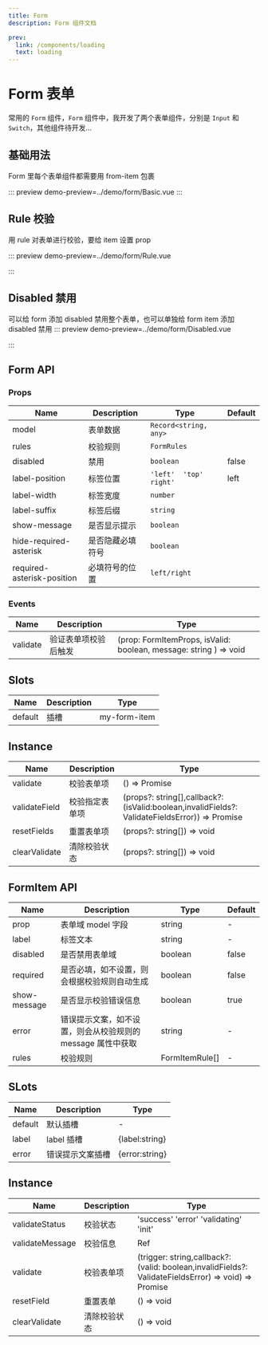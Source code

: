 ```yaml
---
title: Form
description: Form 组件文档

prev:
  link: /components/loading
  text: loading
---
```


# Form 表单

常用的 `Form` 组件，`Form` 组件中，我开发了两个表单组件，分别是 `Input` 和 `Switch`，其他组件待开发...

## 基础用法

Form 里每个表单组件都需要用 from-item 包裹

::: preview
demo-preview=../demo/form/Basic.vue
:::

## Rule 校验

用 rule 对表单进行校验，要给 item 设置 prop

::: preview
demo-preview=../demo/form/Rule.vue

:::

## Disabled 禁用

可以给 form 添加 disabled 禁用整个表单，也可以单独给 form item 添加 disabled 禁用
::: preview
demo-preview=../demo/form/Disabled.vue

:::

## Form API

### Props

| Name                       | Description      | Type                   | Default |
| -------------------------- | ---------------- | ---------------------- | ------- |
| model                      | 表单数据         | `Record<string, any>`  |         |
| rules                      | 校验规则         | `FormRules`            |         |
| disabled                   | 禁用             | `boolean`              | false   |
| label-position             | 标签位置         | `'left'  'top' right'` | left    |
| label-width                | 标签宽度         | `number`               |         |
| label-suffix               | 标签后缀         | `string`               |         |
| show-message               | 是否显示提示     | `boolean`              |         |
| hide-required-asterisk     | 是否隐藏必填符号 | `boolean`              |         |
| required-asterisk-position | 必填符号的位置   | `left/right`           |         |

### Events

| Name     | Description          | Type                                                              |
| -------- | -------------------- | ----------------------------------------------------------------- |
| validate | 验证表单项校验后触发 | (prop: FormItemProps, isValid: boolean, message: string ) => void |

## Slots

| Name    | Description | Type         |
| ------- | ----------- | ------------ |
| default | 插槽        | my-form-item |

## Instance

| Name          | Description    | Type                                                                                                   |
| ------------- | -------------- | ------------------------------------------------------------------------------------------------------ |
| validate      | 校验表单项     | () => Promise<boolean>                                                                                 |
| validateField | 校验指定表单项 | (props?: string[],callback?:(isValid:boolean,invalidFields?: ValidateFieldsError)) => Promise<boolean> |
| resetFields   | 重置表单项     | (props?: string[]) => void                                                                             |
| clearValidate | 清除校验状态   | (props?: string[]) => void                                                                             |

## FormItem API

| Name         | Description                                                 | Type           | Default |
| ------------ | ----------------------------------------------------------- | -------------- | ------- |
| prop         | 表单域 model 字段                                           | string         | -       |
| label        | 标签文本                                                    | string         | -       |
| disabled     | 是否禁用表单域                                              | boolean        | false   |
| required     | 是否必填，如不设置，则会根据校验规则自动生成                | boolean        | false   |
| show-message | 是否显示校验错误信息                                        | boolean        | true    |
| error        | 错误提示文案，如不设置，则会从校验规则的 message 属性中获取 | string         | -       |
| rules        | 校验规则                                                    | FormItemRule[] | -       |

## SLots

| Name    | Description      | Type           |
| ------- | ---------------- | -------------- |
| default | 默认插槽         | -              |
| label   | label 插槽       | {label:string} |
| error   | 错误提示文案插槽 | {error:string} |

## Instance

| Name            | Description  | Type                                                                                                          |
| --------------- | ------------ | ------------------------------------------------------------------------------------------------------------- |
| validateStatus  | 校验状态     | 'success' 'error' 'validating' 'init'                                                                         |
| validateMessage | 校验信息     | Ref<string>                                                                                                   |
| validate        | 校验表单项   | (trigger: string,callback?: (valid: boolean,invalidFields?: ValidateFieldsError) => void) => Promise<boolean> |
| resetField      | 重置表单     | () => void                                                                                                    |
| clearValidate   | 清除校验状态 | () => void                                                                                                    |

